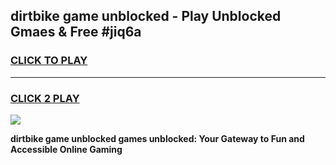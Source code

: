 
## dirtbike game unblocked - Play Unblocked Gmaes & Free #jiq6a
<h3>
<a href="https://premium.freeplayer.one?title=dirtbike_game_unblocked&ref=01M">CLICK TO PLAY</a></h3>
<hr>

<h3>
<a href="https://premium.freeplayer.one?title=dirtbike_game_unblocked&ref=01M">CLICK 2 PLAY</a>
  
</h3>

<a href="https://premium.freeplayer.one?title=dirtbike_game_unblocked&ref=01M"><img src="https://clearcache.store/games.png"></a>


**dirtbike game unblocked games unblocked: Your Gateway to Fun and Accessible Online Gaming**
